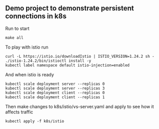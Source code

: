 ## Demo project to demonstrate persistent connections in k8s

Run to start
```shell
make all
```

To play with istio run
```shell
curl -L https://istio.io/downloadIstio | ISTIO_VERSION=1.24.2 sh -
./istio-1.24.2/bin/istioctl install -y
kubectl label namespace default istio-injection=enabled
```
And when istio is ready
```shell
kubectl scale deployment server --replicas 0
kubectl scale deployment server --replicas 3
kubectl scale deployment client --replicas 0
kubectl scale deployment client --replicas 1
```

Then make changes to k8s/istio/vs-server.yaml and apply to see how it affects traffic
```shell
kubectl apply -f k8s/istio
```